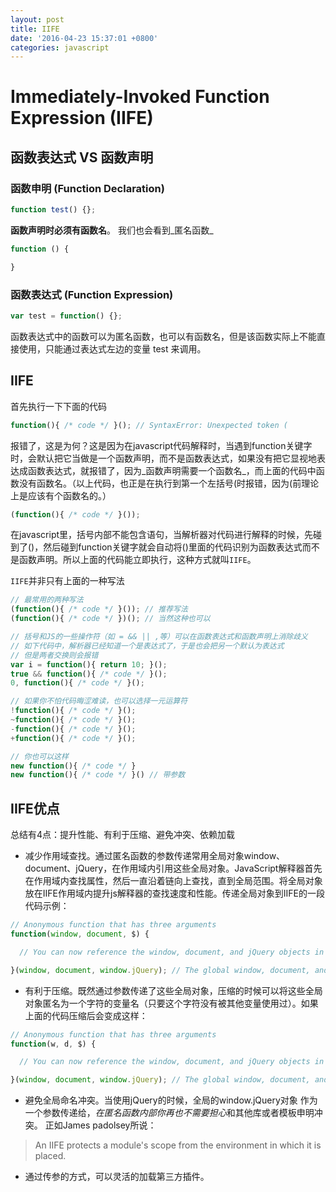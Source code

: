 ```yaml
---
layout: post
title: IIFE
date: '2016-04-23 15:37:01 +0800'
categories: javascript
---
```


# Immediately-Invoked Function Expression (IIFE)

## 函数表达式 VS 函数声明

### 函数申明 (Function Declaration)

```javascript
function test() {};
```

**函数声明时必须有函数名**。 我们也会看到_匿名函数_

```javascript
function () {  

}
```

### 函数表达式 (Function Expression)

```javascript
var test = function() {};
```

函数表达式中的函数可以为匿名函数，也可以有函数名，但是该函数实际上不能直接使用，只能通过表达式左边的变量 test 来调用。

## IIFE

首先执行一下下面的代码

```javascript
function(){ /* code */ }(); // SyntaxError: Unexpected token (
```

报错了，这是为何？这是因为在javascript代码解释时，当遇到function关键字时，会默认把它当做是一个函数声明，而不是函数表达式，如果没有把它显视地表达成函数表达式，就报错了，因为_函数声明需要一个函数名_，而上面的代码中函数没有函数名。（以上代码，也正是在执行到第一个左括号(时报错，因为(前理论上是应该有个函数名的。）

```javascript
(function(){ /* code */ }());
```

在javascript里，括号内部不能包含语句，当解析器对代码进行解释的时候，先碰到了()，然后碰到function关键字就会自动将()里面的代码识别为函数表达式而不是函数声明。所以上面的代码能立即执行，这种方式就叫`IIFE`。

`IIFE`并非只有上面的一种写法

```javascript
// 最常用的两种写法
(function(){ /* code */ }()); // 推荐写法
(function(){ /* code */ })(); // 当然这种也可以

// 括号和JS的一些操作符（如 = && || ,等）可以在函数表达式和函数声明上消除歧义
// 如下代码中，解析器已经知道一个是表达式了，于是也会把另一个默认为表达式
// 但是两者交换则会报错
var i = function(){ return 10; }();
true && function(){ /* code */ }();
0, function(){ /* code */ }();

// 如果你不怕代码晦涩难读，也可以选择一元运算符
!function(){ /* code */ }();
~function(){ /* code */ }();
-function(){ /* code */ }();
+function(){ /* code */ }();

// 你也可以这样
new function(){ /* code */ }
new function(){ /* code */ }() // 带参数
```

## IIFE优点

总结有4点：提升性能、有利于压缩、避免冲突、依赖加载

- 减少作用域查找。通过匿名函数的参数传递常用全局对象window、document、jQuery，在作用域内引用这些全局对象。JavaScript解释器首先在作用域内查找属性，然后一直沿着链向上查找，直到全局范围。将全局对象放在IIFE作用域内提升js解释器的查找速度和性能。传递全局对象到IIFE的一段代码示例：

```javascript
// Anonymous function that has three arguments  
function(window, document, $) {  

  // You can now reference the window, document, and jQuery objects in a local scope  

}(window, document, window.jQuery); // The global window, document, and jQuery objects are passed into the anonymous function
```

- 有利于压缩。既然通过参数传递了这些全局对象，压缩的时候可以将这些全局对象匿名为一个字符的变量名（只要这个字符没有被其他变量使用过）。如果上面的代码压缩后会变成这样：

```javascript
// Anonymous function that has three arguments  
function(w, d, $) {  

  // You can now reference the window, document, and jQuery objects in a local scope  

}(window, document, window.jQuery); // The global window, document, and jQuery objects are passed into the anonymous function
```

- 避免全局命名冲突。当使用jQuery的时候，全局的window.jQuery对象 作为一个参数传递给$，在匿名函数内部你再也不需要担心$和其他库或者模板申明冲突。 正如James padolsey所说：

> An IIFE protects a module's scope from the environment in which it is placed.

- 通过传参的方式，可以灵活的加载第三方插件。
